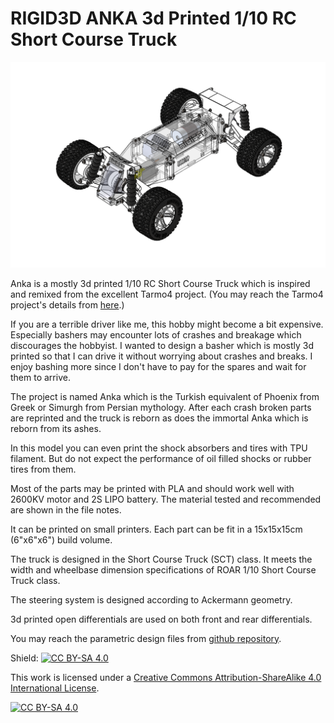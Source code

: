# RIGID3D ANKA 3d Printed 1/10 RC Short Course Truck
![enter image description here](https://github.com/mehmetsutas/Rigid3D-Anka-RC-Short-Course-Truck/raw/main/Rigid3D-RC-Short-Course-Truck.png)

Anka is a mostly 3d printed 1/10 RC Short Course Truck which is inspired and remixed from the excellent Tarmo4 project. (You may reach the Tarmo4 project's details from [here](https://www.reddit.com/r/EngineeringNS/).)

If you are a terrible driver like me, this hobby might become a bit expensive. Especially bashers may encounter lots of crashes and breakage which discourages the hobbyist. I wanted to design a basher which is mostly 3d printed so that I can drive it without worrying about crashes and breaks. I enjoy bashing more since I don't have to pay for the spares and wait for them to arrive.

The project is named Anka which is the Turkish equivalent of Phoenix from Greek or Simurgh from Persian mythology. After each crash broken parts are reprinted and the truck is reborn as does the immortal Anka which is reborn from its ashes.

In this model you can even print the shock absorbers and tires with TPU filament. But do not expect the performance of oil filled shocks or rubber tires from them.

Most of the parts may be printed with PLA and should work well with 2600KV motor and 2S LIPO battery. The material tested and recommended are shown in the file notes.

It can be printed on small printers. Each part can be fit in a 15x15x15cm (6"x6"x6") build volume.

The truck is designed in the Short Course Truck (SCT) class. It meets the width and wheelbase dimension specifications of ROAR 1/10 Short Course Truck class.

The steering system is designed according to Ackermann geometry.

3d printed open differentials are used on both front and rear differentials.

You may reach the parametric design files from [github repository](https://github.com/mehmetsutas/Rigid3D-Anka-RC-Short-Course-Truck).

Shield: [![CC BY-SA 4.0][cc-by-sa-shield]][cc-by-sa]

This work is licensed under a
[Creative Commons Attribution-ShareAlike 4.0 International License][cc-by-sa].

[![CC BY-SA 4.0][cc-by-sa-image]][cc-by-sa]

[cc-by-sa]: http://creativecommons.org/licenses/by-sa/4.0/
[cc-by-sa-image]: https://licensebuttons.net/l/by-sa/4.0/88x31.png
[cc-by-sa-shield]: https://img.shields.io/badge/License-CC%20BY--SA%204.0-lightgrey.svg

